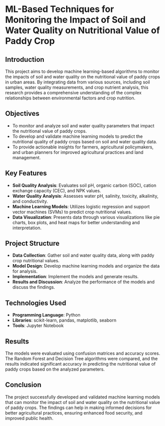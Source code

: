 # ML-Based Techniques for Monitoring the Impact of Soil and Water Quality on Nutritional Value of Paddy Crop

## Introduction

This project aims to develop machine learning-based algorithms to monitor the impacts of soil and water quality on the nutritional value of paddy crops in urban areas. By integrating data from various sources, including soil samples, water quality measurements, and crop nutrient analysis, this research provides a comprehensive understanding of the complex relationships between environmental factors and crop nutrition.

## Objectives

- To monitor and analyze soil and water quality parameters that impact the nutritional value of paddy crops.
- To develop and validate machine learning models to predict the nutritional quality of paddy crops based on soil and water quality data.
- To provide actionable insights for farmers, agricultural policymakers, and urban planners for improved agricultural practices and land management.

## Key Features

- **Soil Quality Analysis**: Evaluates soil pH, organic carbon (SOC), cation exchange capacity (CEC), and NPK values.
- **Water Quality Analysis**: Assesses water pH, salinity, toxicity, alkalinity, and conductivity.
- **Machine Learning Models**: Utilizes logistic regression and support vector machines (SVMs) to predict crop nutritional values.
- **Data Visualization**: Presents data through various visualizations like pie charts, box plots, and heat maps for better understanding and interpretation.

## Project Structure

- **Data Collection**: Gather soil and water quality data, along with paddy crop nutritional values.
- **Model Design**: Develop machine learning models and organize the data for analysis.
- **Implementation**: Implement the models and generate results.
- **Results and Discussion**: Analyze the performance of the models and discuss the findings.

## Technologies Used

- **Programming Language**: Python
- **Libraries**: scikit-learn, pandas, matplotlib, seaborn
- **Tools**: Jupyter Notebook

## Results

The models were evaluated using confusion matrices and accuracy scores. The Random Forest and Decision Tree algorithms were compared, and the results indicated significant accuracy in predicting the nutritional value of paddy crops based on the analyzed parameters.

## Conclusion

The project successfully developed and validated machine learning models that can monitor the impact of soil and water quality on the nutritional value of paddy crops. The findings can help in making informed decisions for better agricultural practices, ensuring enhanced food security, and improved public health.
